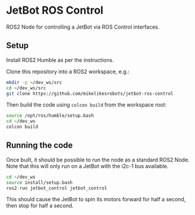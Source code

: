 # JetBot ROS Control

ROS2 Node for controlling a JetBot via ROS Control interfaces.

## Setup

Install ROS2 Humble as per the instructions.

Clone this repository into a ROS2 workspace, e.g.:

```bash
mkdir -p ~/dev_ws/src
cd ~/dev_ws/src
git clone https://github.com/mikelikesrobots/jetbot-ros-control
```

Then build the code using `colcon build` from the workspace root:

```bash
source /opt/ros/humble/setup.bash
cd ~/dev_ws
colcon build
```

## Running the code

Once built, it should be possible to run the node as a standard ROS2 Node. Note that this will only run on a JetBot with the i2c-1 bus available.

```bash
cd ~/dev_ws
source install/setup.bash
ros2 run jetbot_control jetbot_control
```

This should cause the JetBot to spin its motors forward for half a second, then stop for half a second.
